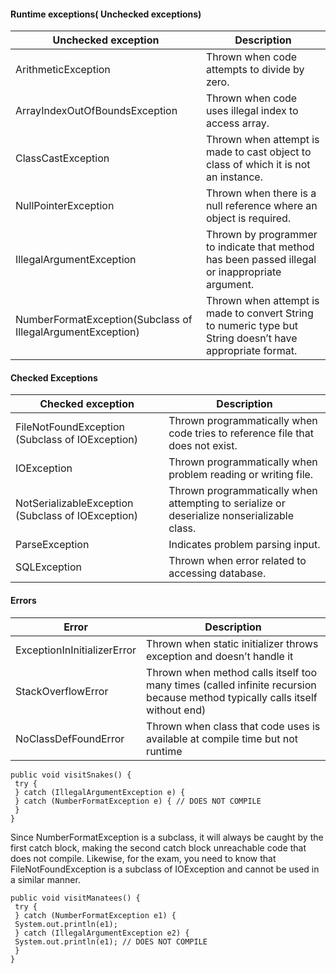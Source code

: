 #### Runtime exceptions( Unchecked exceptions)

Unchecked exception | Description
--- | ---
ArithmeticException | Thrown when code attempts to divide by zero.
ArrayIndexOutOfBoundsException | Thrown when code uses illegal index to access array.
ClassCastException | Thrown when attempt is made to cast object to class of which it is not an instance.
NullPointerException | Thrown when there is a null reference where an object is required.
IllegalArgumentException | Thrown by programmer to indicate that method has been passed illegal or inappropriate argument.
NumberFormatException(Subclass of IllegalArgumentException) | Thrown when attempt is made to convert String to numeric type but String doesn’t have appropriate format.

#### Checked Exceptions
Checked exception | Description
--- | ---
FileNotFoundException (Subclass of IOException) | Thrown programmatically when code tries to reference file that does not exist.
IOException | Thrown programmatically when problem reading or writing file.
NotSerializableException (Subclass of IOException) | Thrown programmatically when attempting to serialize or deserialize nonserializable class.
ParseException | Indicates problem parsing input.
SQLException | Thrown when error related to accessing database.

####  Errors
Error | Description
--- | ---
ExceptionInInitializerError | Thrown when static initializer throws exception and doesn’t handle it
StackOverflowError | Thrown when method calls itself too many times (called infinite recursion because method typically calls itself without end)
NoClassDefFoundError | Thrown when class that code uses is available at compile time but not runtime
```
public void visitSnakes() {
 try {
 } catch (IllegalArgumentException e) {
 } catch (NumberFormatException e) { // DOES NOT COMPILE
 }
}
```
Since NumberFormatException is a subclass, it will always be caught by the first catch block, 
making the second catch block unreachable code that does not compile. Likewise, for the 
exam, you need to know that FileNotFoundException is a subclass of IOException and 
cannot be used in a similar manner.
```
public void visitManatees() {
 try {
 } catch (NumberFormatException e1) {
 System.out.println(e1);
 } catch (IllegalArgumentException e2) {
 System.out.println(e1); // DOES NOT COMPILE
 }
}
```
